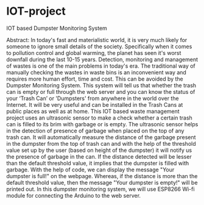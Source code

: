 # IOT-project
IOT based Dumpster Monitoring System

Abstract:
In today's fast and materialistic world, it is very much likely for someone to ignore small details of the society. Specifically when it comes to pollution control and global warming, the planet has seen it's worst downfall during the last 10-15 years. Detection, monitoring and management of wastes is one of the main problems in today's era. The traditional way of manually checking the wastes in waste bins is an inconvenient way and requires more human effort, time and cost. This can be avoided by the Dumpster Monitoring System.
This system will tell us that whether the trash can is empty or full through the web server and you can know the status of your ‘Trash Can’ or 'Dumpsters' from anywhere in the world over the Internet. It will be very useful and can be installed in the Trash Cans at public places as well as at home. This IOT based waste management project uses an ultrasonic sensor to make a check whether a certain trash can is filled to its brim with garbage or is empty. The ultrasonic sensor helps in the detection of presence of garbage when placed on the top of any trash can. It will automatically measure the distance of the garbage present in the dumpster from the top of trash can and with the help of the threshold value set up by the user (based on height of the dumpster) it will notify us the presence of garbage in the can. 
If the distance detected will be lesser than the default threshold value, it implies that the dumpster is filled with garbage. With the help of code, we can display the message "Your dumpster is full!" on the webpage. Whereas, if the distance is more than the default threshold value, then the message "Your dumpster is empty!" will be printed out. In this dumpster monitoring system, we will use ESP8266 Wi-fi module for connecting the Arduino to the web server.
